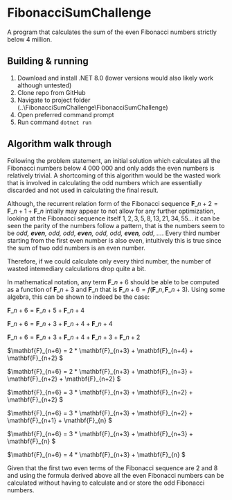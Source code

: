 # FibonacciSumChallenge

A program that calculates the sum of the even Fibonacci numbers strictly below 4 million.   

## Building & running

1. Download and install .NET 8.0 (lower versions would also likely work although untested)
2. Clone repo from GitHub
3. Navigate to project folder (..\FibonacciSumChallenge\FibonacciSumChallenge)
4. Open preferred command prompt
5. Run command ```dotnet run ```

## Algorithm walk through

Following the problem statement, an initial solution which calculates all the Fibonacci numbers below 4 000 000 and only adds the even numbers is relatively trivial. A shortcoming of this algorithm would be the wasted work that is involved in calculating the odd numbers which are essentially discarded and not used in calculating the final result.

Although, the recurrent relation form of the Fibonacci sequence $\mathbf{F}\_{n+2} = \mathbf{F}\_{n+1} + \mathbf{F}\_{n}$ intially may appear to not allow for any further optimization, looking at the Fibonacci sequence itself $1, 2, 3, 5, 8, 13, 21, 34, 55 ...$ it can be seen the parity of the numbers follow a pattern, that is the numbers seem to be  _odd, **even**, odd, odd, **even**, odd, odd, **even**, odd, ..._. Every third number starting from the first even number is also even, intuitively this is true since the sum of two odd numbers is an even number. 

Therefore, if we could calculate only every third number, the number of wasted intemediary calculations drop quite a bit.

In mathematical notation, any term $\mathbf{F}\_{n+6}$ should be able to be computed as a function of $\mathbf{F}\_{n+3}$ and $\mathbf{F}\_{n}$ that is $\mathbf{F}\_{n+6} = f(\mathbf{F}\_{n},\mathbf{F}\_{n+3})$. Using some algebra, this can be shown to indeed be the case:

$\mathbf{F}\_{n+6} = \mathbf{F}\_{n+5} +\mathbf{F}\_{n+4}$

$\mathbf{F}\_{n+6} = \mathbf{F}\_{n+3} + \mathbf{F}\_{n+4} + \mathbf{F}\_{n+4}$

$\mathbf{F}\_{n+6} = \mathbf{F}\_{n+3} + \mathbf{F}\_{n+4} + \mathbf{F}\_{n+3} + \mathbf{F}\_{n+2}$

$\mathbf{F}\_{n+6} = 2 * \mathbf{F}\_{n+3} + \mathbf{F}\_{n+4} + \mathbf{F}\_{n+2} $

$\mathbf{F}\_{n+6} = 2 * \mathbf{F}\_{n+3} + \mathbf{F}\_{n+3} + \mathbf{F}\_{n+2} + \mathbf{F}\_{n+2} $

$\mathbf{F}\_{n+6} = 3 * \mathbf{F}\_{n+3} + \mathbf{F}\_{n+2} + \mathbf{F}\_{n+2} $

$\mathbf{F}\_{n+6} = 3 * \mathbf{F}\_{n+3} + \mathbf{F}\_{n+2} + \mathbf{F}\_{n+1} + \mathbf{F}\_{n} $

$\mathbf{F}\_{n+6} = 3 * \mathbf{F}\_{n+3} + \mathbf{F}\_{n+3} + \mathbf{F}\_{n} $

$\mathbf{F}\_{n+6} = 4 * \mathbf{F}\_{n+3} + \mathbf{F}\_{n} $

Given that the first two even terms of the Fibonacci sequence are 2 and 8 and using the formula derived above all the even Fibonacci numbers can be calculated without having to calculate and or store the odd Fibonacci numbers. 
